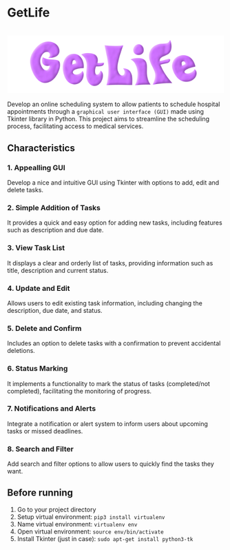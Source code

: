 # GetLife
‎ ‎ ‎ ‎ ‎ ‎ ‎ ‎ ‎ ‎ ‎ ‎ ‎ ‎ ‎ ‎  ‎ ‎ ‎ ‎ ‎ ‎ ‎ ‎ ‎ ‎ ‎ ‎ ‎ ![logo](https://github.com/WaffleDuffle/GetLife/blob/main/resources/logo.png)

Develop an online scheduling system to allow patients to schedule hospital appointments through a `graphical user interface (GUI)` made using Tkinter library in Python. This project aims to streamline the scheduling process, facilitating access to medical services.

## Characteristics
### 1. Appealling GUI
Develop a nice and intuitive GUI using Tkinter with options to add, edit and delete tasks.
### 2. Simple Addition of Tasks
It provides a quick and easy option for adding new tasks, including features such as description and due date.
### 3. View Task List
It displays a clear and orderly list of tasks, providing information such as title, description and current status.
### 4. Update and Edit
Allows users to edit existing task information, including changing the description, due date, and status.
### 5. Delete and Confirm
Includes an option to delete tasks with a confirmation to prevent accidental deletions.
### 6. Status Marking
It implements a functionality to mark the status of tasks (completed/not completed), facilitating the monitoring of progress.
### 7. Notifications and Alerts
Integrate a notification or alert system to inform users about upcoming tasks or missed deadlines.
### 8. Search and Filter
Add search and filter options to allow users to quickly find the tasks they want.

## Before running
1. Go to your project directory
2. Setup virtual environment: `pip3 install virtualenv`
3. Name virtual environment: `virtualenv env`
4. Open virtual environment: `source env/bin/activate`
5. Install Tkinter (just in case): `sudo apt-get install python3-tk`

